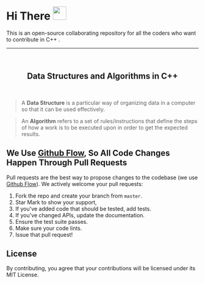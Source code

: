 # **Hi** There <img src="https://raw.githubusercontent.com/iampavangandhi/iampavangandhi/master/gifs/Hi.gif" width="35px">

<p>
This is an open-source collaborating repository for all the coders who want to contribute in C++ .</p>

---

<br>
<h2 align="center" ><strong>Data Structures and Algorithms in C++</strong></h2><br>

> A **Data Structure** is a particular way of organizing data in a computer so that it can be used effectively.
> <br>

> An **Algorithm** refers to a set of rules/instructions that define the steps of how a work is to be executed upon in order to get the expected results.

## We Use [Github Flow](https://guides.github.com/introduction/flow/index.html), So All Code Changes Happen Through Pull Requests
Pull requests are the best way to propose changes to the codebase (we use [Github Flow](https://guides.github.com/introduction/flow/index.html)). We actively welcome your pull requests:

1. Fork the repo and create your branch from `master`.
2. Star Mark to show your support,
3. If you've added code that should be tested, add tests.
4. If you've changed APIs, update the documentation.
5. Ensure the test suite passes.
6. Make sure your code lints.
7. Issue that pull request!

## License
By contributing, you agree that your contributions will be licensed under its MIT License.
